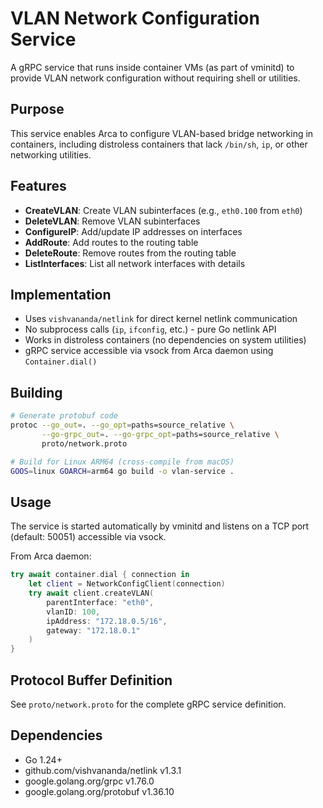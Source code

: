 # VLAN Network Configuration Service

A gRPC service that runs inside container VMs (as part of vminitd) to provide VLAN network configuration without requiring shell or utilities.

## Purpose

This service enables Arca to configure VLAN-based bridge networking in containers, including distroless containers that lack `/bin/sh`, `ip`, or other networking utilities.

## Features

- **CreateVLAN**: Create VLAN subinterfaces (e.g., `eth0.100` from `eth0`)
- **DeleteVLAN**: Remove VLAN subinterfaces
- **ConfigureIP**: Add/update IP addresses on interfaces
- **AddRoute**: Add routes to the routing table
- **DeleteRoute**: Remove routes from the routing table
- **ListInterfaces**: List all network interfaces with details

## Implementation

- Uses `vishvananda/netlink` for direct kernel netlink communication
- No subprocess calls (`ip`, `ifconfig`, etc.) - pure Go netlink API
- Works in distroless containers (no dependencies on system utilities)
- gRPC service accessible via vsock from Arca daemon using `Container.dial()`

## Building

```bash
# Generate protobuf code
protoc --go_out=. --go_opt=paths=source_relative \
       --go-grpc_out=. --go-grpc_opt=paths=source_relative \
       proto/network.proto

# Build for Linux ARM64 (cross-compile from macOS)
GOOS=linux GOARCH=arm64 go build -o vlan-service .
```

## Usage

The service is started automatically by vminitd and listens on a TCP port (default: 50051) accessible via vsock.

From Arca daemon:
```swift
try await container.dial { connection in
    let client = NetworkConfigClient(connection)
    try await client.createVLAN(
        parentInterface: "eth0",
        vlanID: 100,
        ipAddress: "172.18.0.5/16",
        gateway: "172.18.0.1"
    )
}
```

## Protocol Buffer Definition

See `proto/network.proto` for the complete gRPC service definition.

## Dependencies

- Go 1.24+
- github.com/vishvananda/netlink v1.3.1
- google.golang.org/grpc v1.76.0
- google.golang.org/protobuf v1.36.10
